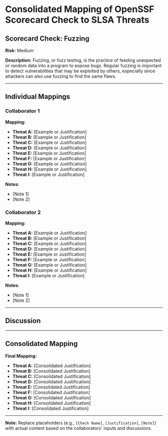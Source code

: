 # Consolidated Mapping of OpenSSF Scorecard Check to SLSA Threats

## Scorecard Check: Fuzzing

**Risk:** Medium

**Description:** Fuzzing, or fuzz testing, is the practice of feeding unexpected or random data into a program to expose bugs. Regular fuzzing is important to detect vulnerabilities that may be exploited by others, especially since attackers can also use fuzzing to find the same flaws.

---

## Individual Mappings

### Collaborator 1

**Mapping:**

- **Threat A:** [Example or Justification]
- **Threat B:** [Example or Justification]
- **Threat C:** [Example or Justification]
- **Threat D:** [Example or Justification]
- **Threat E:** [Example or Justification]
- **Threat F:** [Example or Justification]
- **Threat G:** [Example or Justification]
- **Threat H:** [Example or Justification]
- **Threat I:** [Example or Justification]

**Notes:**

- [Note 1]
- [Note 2]

### Collaborator 2

**Mapping:**

- **Threat A:** [Example or Justification]
- **Threat B:** [Example or Justification]
- **Threat C:** [Example or Justification]
- **Threat D:** [Example or Justification]
- **Threat E:** [Example or Justification]
- **Threat F:** [Example or Justification]
- **Threat G:** [Example or Justification]
- **Threat H:** [Example or Justification]
- **Threat I:** [Example or Justification]

**Notes:**

- [Note 1]
- [Note 2]

---

## Discussion

---

## Consolidated Mapping

**Final Mapping:**

- **Threat A:** [Consolidated Justification]
- **Threat B:** [Consolidated Justification]
- **Threat C:** [Consolidated Justification]
- **Threat D:** [Consolidated Justification]
- **Threat E:** [Consolidated Justification]
- **Threat F:** [Consolidated Justification]
- **Threat G:** [Consolidated Justification]
- **Threat H:** [Consolidated Justification]
- **Threat I:** [Consolidated Justification]

---

**Note:** Replace placeholders (e.g., `[Check Name]`, `[Justification]`, `[Note]`) with actual content based on the collaborators' inputs and discussions.
